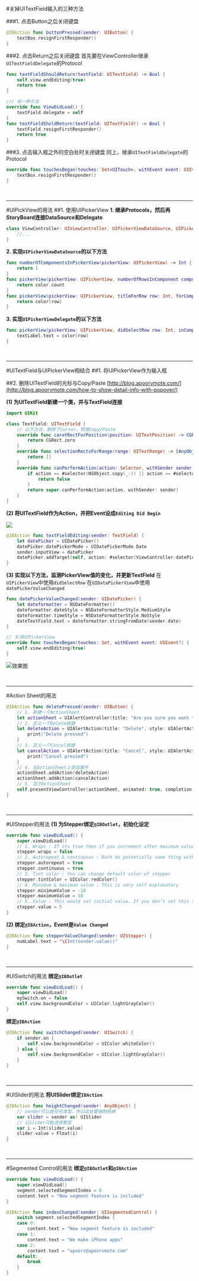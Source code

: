 #关掉UITextField输入的三种方法

###1. 点击Button之后关闭键盘

```swift
@IBAction func buttonPressed(sender: UIButton) {
    textBox.resignFirstResponder()
}
```

###2. 点击Return之后关闭键盘
首先要在ViewController继承`UITextFieldDelegate`的Protocol

```swift
func textFieldShouldReturn(textField: UITextField) -> Bool {
    self.view.endEditing(true)
    return true
}
```
```swift
/// 另一种方法
override func ViewDidLoad() {
    textField.delegate = self
}
func textFieldSholdReturn(textField: UITextField!) -> Bool {
    textField.resignFirstResponder()
    return true
}
```


###3. 点击输入框之外的空白处时关闭键盘
同上，继承`UITextFieldDelegate`的Protocol

```swift
override func touchesBegan(touches: Set<UITouch>, withEvent event: UIEvent?) {    
    textBox.resignFirstResponder()
}
```

<br />

----------------------------------------------------------------------
#UIPickView的用法
##1. 使用UIPickerView
**1. 继承Protocols，然后再StoryBoard连接DataSource和Delegate**

```swift
class ViewController: UIViewController, UIPickerViewDataSource, UIPickerViewDelegate {
    //...
}
```
**2. 实现`UIPickerViewDataSource`的以下方法**

```swift
func numberOfComponentsInPickerView(pickerView: UIPickerView) -> Int {
    return 1
}
func pickerView(pickerView: UIPickerView, numberOfRowsInComponent component: Int) -> Int {
    return color.count
}
func pickerView(pickerView: UIPickerView, titleForRow row: Int, forComponent component: Int) -> String! {
    return color[row]
}
```
**3. 实现`UIPickerViewDelegate`的以下方法**

```swift
func pickerView(pickerView: UIPickerView, didSelectRow row: Int, inComponent component: Int) {
    textLabel.text = color[row]
}
```

<br />

----------------------------------------------------------------------
#UITextField与UIPickerView相结合
##1. 将UIPickerView作为输入框



##2. 删除UITextField的光标与Copy/Paste
[http://blog.apoorvmote.com/](http://blog.apoorvmote.com/how-to-show-detail-info-with-popover/)

**(1) 为UITextField新建一个类，并与TextField连接**

```swift
import UIKit

class TextField: UITextField {
    // 以下方法，删除了Cursor，禁用Copy/Paste
    override func caretRectForPosition(position: UITextPosition) -> CGRect {
        return CGRect.zero
    }
    override func selectionRectsForRange(range: UITextRange) -> [AnyObject] {
        return []
    }
    override func canPerformAction(action: Selector, withSender sender: AnyObject?) -> Bool {
        if action == #selector(NSObject.copy(_:)) || action == #selector(NSObject.selectAll) || action == #selector(NSObject.paste) {
            return false
        }
        return super.canPerformAction(action, withSender: sender)
    }
}
```
**(2) 将UITextField作为Action，并把Event设成`Editing Did Begin`**

![](http://blog.apoorvmote.com/wp-content/uploads/2016/01/textfield-as-action.png)

```swift
@IBAction func textFieldEditing(sender: TextField) {
    let datePicker = UIDatePicker()
    datePicker.datePickerMode = UIDatePickerMode.Date
    sender.inputView = datePicker
    datePicker.addTarget(self, action: #selector(ViewController.datePickerValueChanged), forControlEvents: UIControlEvents.ValueChanged)
}
```
**(3) 实现以下方法，监测PickerView值的变化，并更新TextField**
在`UIPickerView`中使用`didSelectRow`
在`UIDataPickerView`中使用`datePickerValueChanged `

```swift
func datePickerValueChanged(sender: UIDatePicker) {
    let dateformatter = NSDateFormatter()
    dateformatter.dateStyle = NSDateFormatterStyle.MediumStyle
    dateformatter.timeStyle = NSDateFormatterStyle.NoStyle
    dateTextField.text = dateformatter.stringFromDate(sender.date)
}

// 关闭UIPickerView
override func touchesBegan(touches: Set, withEvent event: UIEvent?) {
    self.view.endEditing(true)
}
```
![效果图](http://blog.apoorvmote.com/wp-content/uploads/2016/01/final-datepicker-textfield.gif)

<br />

----------------------------------------------------------------------
#Action Sheet的用法

```swift
@IBAction func deletePressed(sender: UIButton) {
    // 1. 新建一个ActionSheet
    let actionSheet = UIAlertController(title: "Are you sure you want to delete?", message: "You cannot recover once deleted", preferredStyle: UIAlertControllerStyle.ActionSheet)
    // 2. 定义一个Delete按键
    let deleteAction = UIAlertAction(title: "Delete", style: UIAlertActionStyle.Destructive) { (alert:UIAlertAction) -> Void in
        print("Delete pressed")
    }
    // 3. 定义一个Cancel按键
    let cancelAction = UIAlertAction(title: "Cancel", style: UIAlertActionStyle.Cancel) { (alert:UIAlertAction) -> Void in
        print("Cancel pressed")
    }
    // 4. 在ActionSheet上添加案件
    actionSheet.addAction(deleteAction)
    actionSheet.addAction(cancelAction)
    // 5. 显示ActionSheet
    self.presentViewController(actionSheet, animated: true, completion: nil)
}
```

<br />

----------------------------------------------------------------------
#UIStepper的用法
**(1) 为Stepper绑定`@IBOutlet`，初始化设定**

```swift
override func viewDidLoad() {
    super.viewDidLoad()
    // 1. Wraps : If its true then if you increment after maximum value then minimum value appears.
    stepper.wraps = false
    // 2. Autorepeat & continuous : Both do potentially same thing with small difference. If you click and hold then you can either increase or decrease value consistently.
    stepper.autorepeat = true
    stepper.continuous = true
    // 3. Tint color : You can change default color of stepper
    stepper.tintColor = UIColor.redColor()
    // 4. Minimum & maximum value : This is very self explanatory
    stepper.minimumValue = -10
    stepper.maximumValue = 10
    // 5. Value : This would set initial value. If you don’t set this then default value is zero.
    stepper.value = 5
}
```

**(2) 绑定`@IBAction`，Event是`Value Changed`**

```swift
@IBAction func stepperValueChanged(sender: UIStepper) {
    numLabel.text = "\(Int(sender.value))"
}
```

<br />

----------------------------------------------------------------------
#UISwitch的用法
**绑定`@IBOutlet`**

```swift
override func viewDidLoad() {
    super.viewDidLoad() 
    mySwitch.on = false
    self.view.backgroundColor = UIColor.lightGrayColor()
}
```
**绑定`@IBAction`**

```swift
@IBAction func switchChanged(sender: UISwitch) {
    if sender.on {
        self.view.backgroundColor = UIColor.whiteColor()
    } else {
        self.view.backgroundColor = UIColor.lightGrayColor()
    }
}
```

<br />

----------------------------------------------------------------------
#UISlider的用法
**将UISlider绑定`IBAction`**

```swift
@IBAction func heightChanged(sender: AnyObject) {
    // sender可以是任何类型，所以此处要强制转换
    var slider = sender as! UISlider
    // 让Slider只能选择整型
    var i = Int(slider.value)
    slider.value = Float(i)
}
```

<br />

----------------------------------------------------------------------
#Segmented Control的用法
**绑定`@IBOutlet`和`@IBAction`**

```swift
override func viewDidLoad() {
    super.viewDidLoad()
    segment.selectedSegmentIndex = 0     
    content.text = "New segment feature is included"
}

@IBAction func indexChanged(sender: UISegmentedControl) {
    switch segment.selectedSegmentIndex {
    case 0:
        content.text = "New segment feature is included"
    case 1:
        content.text = "We make iPhone apps"
    case 2:
        content.text = "apoorv@apoorvmote.com"
    default:
        break    
    } 
}
```





